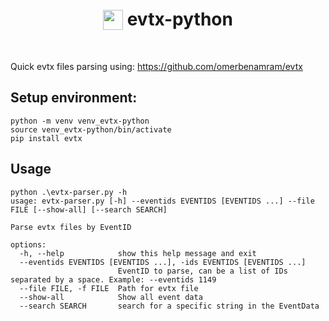 <div align="center">
  <h1 align="center"><img style="padding:0;vertical-align:bottom;" height="32" width="32" src="eventvwr.ico"/> evtx-python</h1>
  <br />
</div>

Quick evtx files parsing using: https://github.com/omerbenamram/evtx

## Setup environment:
```
python -m venv venv_evtx-python
source venv_evtx-python/bin/activate
pip install evtx
```

## Usage
```
python .\evtx-parser.py -h
usage: evtx-parser.py [-h] --eventids EVENTIDS [EVENTIDS ...] --file FILE [--show-all] [--search SEARCH]

Parse evtx files by EventID

options:
  -h, --help            show this help message and exit
  --eventids EVENTIDS [EVENTIDS ...], -ids EVENTIDS [EVENTIDS ...]
                        EventID to parse, can be a list of IDs separated by a space. Example: --eventids 1149
  --file FILE, -f FILE  Path for evtx file
  --show-all            Show all event data
  --search SEARCH       search for a specific string in the EventData
  ```
